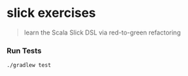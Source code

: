 # slick exercises

> learn the Scala Slick DSL via red-to-green refactoring

### Run Tests
```
./gradlew test
```
